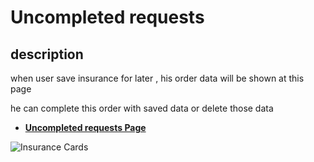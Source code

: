 # Uncompleted requests

## description

when user save insurance for later , his order data will be shown at this page

he can complete this order with saved data or delete those data

- [**Uncompleted requests Page**](https://rakeez.com.sa/main/uncompletedCards)

![Insurance Cards](/images/account/account-3-1.png)
